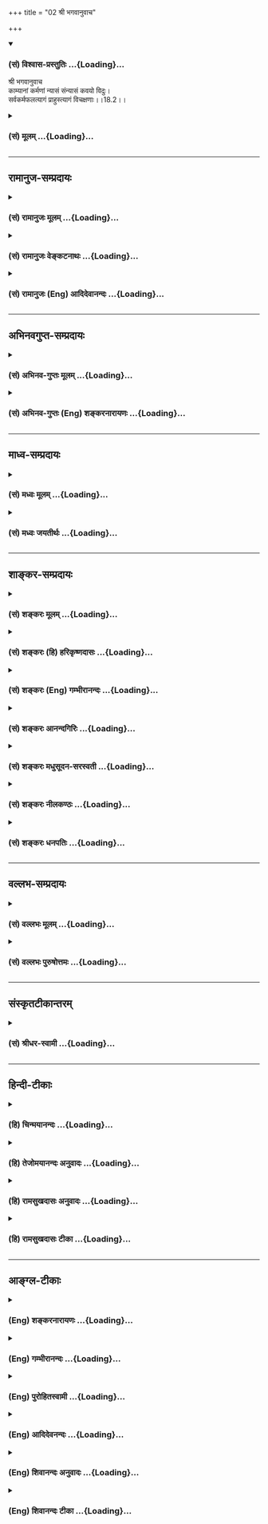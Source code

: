 +++
title = "02 श्री भगवानुवाच"

+++
<div class="js_include" newlevelforh1="3" title="(सं) विश्वास-प्रस्तुतिः" unfilled url="/purANam/mahAbhAratam/06-bhIShma-parva/02-bhagavad-gItA-parva/saMskRtam/vishvAsa-prastutiH/18_moxa-saMnyAsa-yogaH/02_shrI_bhagavAnuvAc.md">
<details open><summary><h3>(सं) विश्वास-प्रस्तुतिः ...{Loading}...</h3></summary>

श्री भगवानुवाच  
काम्यानां कर्मणां न्यासं संन्यासं कवयो विदुः।  
सर्वकर्मफलत्यागं प्राहुस्त्यागं विचक्षणाः।।18.2।।
</details>
</div>
<div class="js_include collapsed" newlevelforh1="3" title="(सं) मूलम्" unfilled url="/purANam/mahAbhAratam/06-bhIShma-parva/02-bhagavad-gItA-parva/saMskRtam/mUlam/18_moxa-saMnyAsa-yogaH/02_shrI_bhagavAnuvAc.md">
<details><summary><h3>(सं) मूलम् ...{Loading}...</h3></summary>

श्री भगवानुवाच  
काम्यानां कर्मणां न्यासं संन्यासं कवयो विदुः।  
सर्वकर्मफलत्यागं प्राहुस्त्यागं विचक्षणाः।।18.2।।
</details>
</div>


_________________
## रामानुज-सम्प्रदायः
<div class="js_include collapsed" newlevelforh1="3" title="(सं) रामानुजः मूलम्" unfilled url="/purANam/mahAbhAratam/06-bhIShma-parva/02-bhagavad-gItA-parva/saMskRtam/rAmAnujaH/mUlam/18_moxa-saMnyAsa-yogaH/02_shrI_bhagavAnuvAc.md">
<details><summary><h3>(सं) रामानुजः मूलम् ...{Loading}...</h3></summary>





**Sanskrit Commentary By Sri Ramanuja**

।।18.2।। श्रीभगवानुवाच -- केचन विद्वांसः **काम्यानां कर्मणां** न्यासं
स्वरूपत्यागं **संन्यासं विदुः** केचित् च **विचक्षणाः** नित्यानां
नैमित्तिकानां काम्यानां च सर्वेषां कर्मणां फलत्याग एव मोक्षशास्त्रेषु
त्यागशब्दार्थः इति **प्राहुः। तत्र शास्त्रीयः त्यागः
काम्यकर्मस्वरूपविषयः; सर्वकर्मफलविषयः; इति विवादं प्रदर्शयन् एकत्र
संन्यासशब्दम् इतरत्र त्यागशब्दं प्रयुक्तवान् अतः त्यागसंन्यासशब्दयोः
एकार्थत्वम् अङ्गीकृतम् इति ज्ञायते।  
  
तथानिश्चयं श्रृणु मे तत्र त्यागे भरतसत्तम। (गीता 18।4) इति त्यागशब्देन
एव निर्णयवचनात्। नियतस्य तु संन्यासः कर्मणो नोपपद्यते। मोहात्तस्य
परित्यागस्तामसः परिकीर्तितः।। (गीता 18।7)अनिष्टमिष्टं मिश्रं च त्रिविधं
कर्मणः फलम्। भवत्यत्यागिनां प्रेत्य न तु संन्यासिनां क्वचित्।। (गीता
18।12) इति परस्परपर्यायतादर्शनात् च तयोः एकार्थत्वं प्रतीयते; इति
निश्चीयते।।**


</details>
</div>
<div class="js_include collapsed" newlevelforh1="3" title="(सं) रामानुजः वेङ्कटनाथः" unfilled url="/purANam/mahAbhAratam/06-bhIShma-parva/02-bhagavad-gItA-parva/saMskRtam/rAmAnujaH/venkaTanAthaH/18_moxa-saMnyAsa-yogaH/02_shrI_bhagavAnuvAc.md">
<details><summary><h3>(सं) रामानुजः वेङ्कटनाथः ...{Loading}...</h3></summary>





**Sanskrit Commentary By Sri Vedantadeshikacharya Venkatanatha**

  
  
।।18.2।। पृथक्त्वैकत्वतत्स्वरूपजिज्ञासया प्रश्नश्चेत् तत्र
कस्मिन्नंशेकाम्यानाम् इत्यादिमतभेदोपन्यासस्य सङ्गतिः इत्यत्राऽऽह --
अथेति। अयमभिप्रायः -- न्यायतो ह्यत्र निर्णयः प्रतिपाद्यते सन्दिग्धे च
न्यायावतारः सन्देहश्चात्र वादिविप्रतिपत्तिनिबन्धन इति न्यायविषयविशोधनाय
विप्रतिपत्त्युपन्यासः -- इति। एतेन कथितार्थयोरपि
सन्न्यासत्यागशब्दयोर्विप्रतिपत्तिप्रशमनाय अस्मिन्नध्याये पुनः प्रश्न
इत्यपि सूचितम्। एकत्वस्वीकारेण प्रतिवचनात् पृथकत्वप्रतिक्षेपोऽर्थसिद्ध
इत्यभिप्रायेणाऽऽह -- एकमेव स्वरूपमिति। स्वमतस्यनिश्चयं श्रृणु \[17।4\]
इति वक्ष्यमाणत्वात्। कवयःविचक्षणाः इति पदद्वयं
नार्थप्राशस्त्यार्थवक्तृगौरवपरम् अपितु
विप्रतिपत्त्युपयुक्तवेदनमात्रपरमित्यभिप्रायेणाऽऽह -- केचन विद्वांस इति।
अनन्तरश्लोकेन भेदस्यएके; अपरे इति व्यक्तमुक्तत्वादिहापि
तद्विवक्षेत्यभिप्रायेण -- केचनेत्युक्तम्। काम्यानां कर्मणां न्यासम् इति
विशेषणादितरेषामपरित्यागः प्रतीयते उत्तरत्र चसर्वकर्मफलत्यागम् इति
विशेषणादत्र काम्यस्वरूपत्यागश्चेत्यभिप्रायेणाऽऽह -- स्वरूपत्यागमिति।
काम्यस्वरूपत्यागंवदतामयमभिप्रायः -- न तावन्नित्यनैमित्तिकवत् अकरणे
प्रत्यवायात्कर्मान्तरानर्हतापत्तिभयाद्वा काम्यमनुष्ठीयते। न च
त्रिवर्गसाधनाय; तस्यापवर्गप्रत्यनीकत्वात्। न च तदेव कर्मापवर्गस्यापि
स्वयं साधनम्; उपासनादिनैरर्थक्यप्रसङ्गात्। नच विनियोगपृथक्त्वेन
विद्याङ्गतया तत्परिग्रहः; यज्ञादिश्रुतेर्नित्यनैमित्तिकमात्रविषयत्वेऽपि
विरोधाभावात्। अत एव हिसर्वापेक्षा च यज्ञादिश्रुतेरश्ववत्
\[ब्र.सू.3।4।26\] इत्यधिकरणमाश्रमधर्मसापेक्षतापरं भाष्यते।
तस्मात्स्वर्गादिसंज्ञनरकहेतवः काम्याः क्रिया मुमुक्षुभिर्नानुष्ठेयाः --
इति।  
  
सर्वकर्मफलत्यागमिति वदतांत्वयमाशयः -- फलविरोधाद्धि काम्यानां त्यागः
शङ्क्यते अतः फलमेव त्यज्यताम्; न च निष्फलानुष्ठानप्रसङ्गः;
नित्यनैमित्तिकवदेव भगवत्प्रीतिमात्रार्थतया तदनुष्ठानोपपत्तेः। न चैवं न
विधिःयो वा एतदक्षरं गार्ग्यविदित्वा जुहोति यजते तपस्तप्यते बहूनि
वर्षसहस्राणि अन्तवदेवास्य तद्भवति \[बृ.उ.3।8।10\]
इत्यादिनाऽक्षरशब्दनिर्दिष्टपरमपुरुषवेदनावेदनाभ्यामेव तस्यैव कर्मणो
नित्यानित्यफलसाधनत्वश्रुतेः। अतो नित्यनैमित्तिकानामिव काम्यानामपि न
स्वरूपत्यागः -- इति।  
  
विवादस्य भिन्नविषयत्वायोगादत्र
त्यागसन्न्यासशब्दयोरेकार्थत्वावश्यम्भावात्पृथगर्थत्वशङ्कापरिहारोऽर्थलब्ध
इत्याह -- तत्रेति। एतेन सन्न्यासत्यागशब्दयोः पृथगर्थत्वमङ्गीकृत्य
कस्यचित्काम्यस्वरूपप्रहाणविषयतया कस्यचित्तु
नित्यनैमित्तिकफलोपेक्षार्थतां च वदन्तः प्रत्युक्ताः। नह्यत्र
काम्येतरकर्मफलत्यागमित्युच्यते। ततश्च सङ्कोचकाभावात् त्रिविधमपि कर्म
संगृह्णाति। तदिदमुक्तं -- नित्यानां नैमित्तिकानां काम्यानां च सर्वेषां
कर्मणामिति। नित्यानामपिप्राजापत्यं गृहस्थानाम् \[वि.पु.1।6।37\]
इत्यादिना फलसंयोगोऽवगतः।  
  
अत्र श्लोके त्यागसन्न्यासशब्दयोरर्थभेदव्युत्पादनपरतां निरसितुमैकार्थे
प्रस्पष्टं हेतुद्वयमाह -- तथेति। नह्यर्थद्वयविषयेऽत्र विमर्शे
अन्यतरस्यैव निश्चय उपपन्न
इत्यभिप्रायेणोक्तंत्यागशब्देनैवेति। परस्परपर्यायतादर्शनाच्चेति --
अयमभिप्रायः -- नियतस्य तु सन्न्यासः कर्मणो नोपपद्यते \[18।7\] इति
निषिद्ध एव हि सन्न्यासः। मोहात्तस्य परित्यागः \[18।7\] इति
त्यागशब्देनानूद्य तामसत्वेन निन्द्यते; अन्यथा
जरद्गवादिवाक्यवत्परस्परानन्वयप्रसङ्गात्। एवंभवत्यत्यागिनां प्रेत्य
\[18।12\] इत्युक्त एवार्थःन तु सन्न्यासिनां क्वचित् \[18।12\] इति
व्यतिरेकेण दृढीक्रियते। न च तदन्यविधिरन्याभावस्य व्यतिरेकः। अत इमौ
शब्दावत्राप्येकार्थावित्यङ्गीकृतम् -- इति प्रतिवक्त्रा भगवतेति शेषः।  



</details>
</div>
<div class="js_include collapsed" newlevelforh1="3" title="(सं) रामानुजः (Eng) आदिदेवानन्दः" unfilled url="/purANam/mahAbhAratam/06-bhIShma-parva/02-bhagavad-gItA-parva/saMskRtam/rAmAnujaH/english/AdidevAnandaH/18_moxa-saMnyAsa-yogaH/02_shrI_bhagavAnuvAc.md">
<details><summary><h3>(सं) रामानुजः (Eng) आदिदेवानन्दः ...{Loading}...</h3></summary>

18.2 The Lord said Some scholars understand that Sannyasa is complete
relinishment of desire-prompted acts. Some other wise men say that the
meaning of the term Tyaga, according to the Sastras dealing with
release, is relinishment of the fruits not only of all desiderative
(Kamya), but also of obligatory and occasional, duties . Here, the
problem is, whether the Tyaga taught in the Sastras concern desiderative
acts themselves, or fruits of all acts. Sri Krsna has used the terms
Sannyasa in one place and Tyaga elsewhere. From this it is understood
that Sri Krsna uses the terms Tyaga and Sannyasa as synonyms. Likewise,
the decisive teaching is about Tyaga alone in the statement: 'Hear My
decision, O Arjuna, about Tyaga' (18.4). That the terms are synonymously
used to denote the same sense, is conclusively established from such
passages as: 'But the renunciation (Sannyasa) of obligatory work is not
proper. Abandonment (Tyaga) of it through delusion is declared to be
Tamasika' (18.7); and 'To those who have not renounced the fruits of
actions, threefold are the conseences after death - undesirable,
desriable and mixed. But to those who have renounced, none whatsoever'
(18.12).

</details>
</div>


_________________
## अभिनवगुप्त-सम्प्रदायः
<div class="js_include collapsed" newlevelforh1="3" title="(सं) अभिनव-गुप्तः मूलम्" unfilled url="/purANam/mahAbhAratam/06-bhIShma-parva/02-bhagavad-gItA-parva/saMskRtam/abhinava-guptaH/mUlam/18_moxa-saMnyAsa-yogaH/02_shrI_bhagavAnuvAc.md">
<details><summary><h3>(सं) अभिनव-गुप्तः मूलम् ...{Loading}...</h3></summary>





**Sanskrit Commentary By Sri Abhinavgupta**

।।18.2।। अत्रोत्तरम् --,काम्यानामिति। काम्यानि -- अग्निष्टोमादीनि (
अग्निष्टोमसत्रादीनि )। सर्वकर्मेति -- सर्वेषां नित्यनैमित्तककर्मणां +++(S
-- नैमित्तिककाम्यकर्मणाम् )+++ क्रियमाणत्वेऽपि फलत्यागः त्यागः। अत्र
चाध्याये यदवशिष्टं +++(S;;N यदवशिष्टमवलग्नं वक्तव्यम् )+++ वक्तव्यमस्ति; तत्
प्राक्तनैरेव तत्रभवद्भट्टभास्करादिभिः वितत्य विमृष्टमिति किमस्माकं
तद्गूढार्थप्रकाशनमात्र +++(S -- प्रत्यभिज्ञानिर्वाहण -- )+++
प्रतिज्ञानिर्वाहणसाराणां पुनरुक्तप्रदर्शनप्रयासेन।


</details>
</div>
<div class="js_include collapsed" newlevelforh1="3" title="(सं) अभिनव-गुप्तः (Eng) शङ्करनारायणः" unfilled url="/purANam/mahAbhAratam/06-bhIShma-parva/02-bhagavad-gItA-parva/saMskRtam/abhinava-guptaH/english/shankaranArAyaNaH/18_moxa-saMnyAsa-yogaH/02_shrI_bhagavAnuvAc.md">
<details><summary><h3>(सं) अभिनव-गुप्तः (Eng) शङ्करनारायणः ...{Loading}...</h3></summary>

18.2 Kamyanam etc. The desire-motivated actions : the Agnistoma
(sacrifce) etc. All actions etc. : The relinishment is the relinishment
of fruits, even while performing all actions tha are to be performed
daily or occasionally. Whatever remains to be spoken in this chapter had
been examined in detail even by the previous commentators like the
revered Bhatta Bhaskara and others. Hence why should we take the trouble
of repeating. For, our main concern is to fulfil the promise to show
only the hidden purport of this \[work\]. Therefore now \[the Bhagavat\]
relates different views in order to determine the best in this regard -

</details>
</div>


_________________
## माध्व-सम्प्रदायः
<div class="js_include collapsed" newlevelforh1="3" title="(सं) मध्वः मूलम्" unfilled url="/purANam/mahAbhAratam/06-bhIShma-parva/02-bhagavad-gItA-parva/saMskRtam/madhvaH/mUlam/18_moxa-saMnyAsa-yogaH/02_shrI_bhagavAnuvAc.md">
<details><summary><h3>(सं) मध्वः मूलम् ...{Loading}...</h3></summary>





**Sanskrit Commentary By Sri Madhavacharya**

।।18.2।। फलानिच्छयाऽकरणेन वा काम्यकर्मणो न्यासः सन्न्यासः। त्यागस्तु
फलत्याग एव। तथा हि प्राचीनशालश्रुतिः -- अनिच्छयाऽकर्मणा वाऽपि
काम्यकर्मन्यासो न्यासः; फलत्यागस्तु त्यागः इति।


</details>
</div>
<div class="js_include collapsed" newlevelforh1="3" title="(सं) मध्वः जयतीर्थः" unfilled url="/purANam/mahAbhAratam/06-bhIShma-parva/02-bhagavad-gItA-parva/saMskRtam/madhvaH/jayatIrthaH/18_moxa-saMnyAsa-yogaH/02_shrI_bhagavAnuvAc.md">
<details><summary><h3>(सं) मध्वः जयतीर्थः ...{Loading}...</h3></summary>





**Sanskrit Commentary By Sri Jayatritha**

।।18.2।। काम्यानां कर्मणां इत्येतं श्लोकं केचिद्व्याचक्षते -- काम्यानां
कर्मणामश्वमेधादीनां स्वरूपेण त्यागः सन्न्यासः;
नित्यनैमित्तिकादिसर्वकर्मफलत्यागस्त्यागः इति; तदसदिति भावेनाऽऽह --
**फले**ति। वैकल्पिककाम्यानां स्वर्गादिफलानिच्छया विशेषणत्यागेन त्यागो
नियतकाम्यानां स्वरूपाकरणेन त्यागः सन्न्यासः; काम्यकर्मणामेव फलत्यागस्तु
त्यागः करणाकरणे तु न विवक्षित इत्यर्थः। कुत एतत् इत्यत आह -- **तथा
ही**ति। अकर्मणा अकरणेन
जनकाश्वपत्यादिभिर्मुमुक्षुभिरश्वमेधादीनामनुद्दिष्टफलानामनुष्ठानान्न
काम्यानां स्वरूपपरित्याग एव नित्यनैमित्तिकफलस्यान्तःकरणशुद्धेः
सर्वापेक्षितत्वेन तत्त्यागो न युक्तः।


</details>
</div>


_________________
## शाङ्कर-सम्प्रदायः
<div class="js_include collapsed" newlevelforh1="3" title="(सं) शङ्करः मूलम्" unfilled url="/purANam/mahAbhAratam/06-bhIShma-parva/02-bhagavad-gItA-parva/saMskRtam/shankaraH/mUlam/18_moxa-saMnyAsa-yogaH/02_shrI_bhagavAnuvAc.md">
<details><summary><h3>(सं) शङ्करः मूलम् ...{Loading}...</h3></summary>





**Sanskrit Commentary By Sri Shankaracharya**

।।18.2।। --,**काम्यानाम्** अश्वमेधादीनां **कर्मणां न्यासं
संन्यास**शब्दार्थम्; अनुष्ठेयत्वेन प्राप्तस्य अनुष्ठानम्; **कवयः**
पण्डिताः केचित् **विदुः** विजानन्ति। नित्यनैमित्तिकानाम् अनुष्ठीयमानानां
सर्वकर्मणाम् आत्मसंबन्धितया प्राप्तस्य फलस्य परित्यागः सर्वकर्मफलत्यागः
तं **प्राहुः** कथयन्ति **त्यागं** त्यागशब्दार्थं **विचक्षणाः** पण्डिताः।
यदि काम्यकर्मपरित्यागः फलपरित्यागो वा अर्थः वक्तव्यः; सर्वथा
परित्यागमात्रं संन्यासत्यागशब्दयोः एकः अर्थः स्यात्; न घटपटशब्दाविव
जात्यन्तरभूतार्थौ।।  
  
ननु नित्यनैमित्तिकानां कर्मणां फलमेव नास्ति इति आहुः। कथम् उच्यते तेषां
फलत्यागः; यथा वन्ध्यायाः पुत्रत्यागः नैष दोषः; नित्यानामपि कर्मणां भगवता
फलवत्त्वस्य इष्टत्वात्। वक्ष्यति हि भगवान् अनिष्टमिष्टं मिश्रं च (गीता
18।12) इति न तु संन्यासिनाम् (गीता 18।12) इति च। संन्यासिनामेव हि केवलं
कर्मफलासंबन्धं दर्शयन् असंन्यासिनां नित्यकर्मफलप्राप्तिम् भवत्यत्यागिनां
प्रेत्य (गीता 18।12) इति दर्शयति।।


</details>
</div>
<div class="js_include collapsed" newlevelforh1="3" title="(सं) शङ्करः (हि) हरिकृष्णदासः" unfilled url="/purANam/mahAbhAratam/06-bhIShma-parva/02-bhagavad-gItA-parva/saMskRtam/shankaraH/hindI/harikRShNadAsaH/18_moxa-saMnyAsa-yogaH/02_shrI_bhagavAnuvAc.md">
<details><summary><h3>(सं) शङ्करः (हि) हरिकृष्णदासः ...{Loading}...</h3></summary>





**Hindi Translation Of Sri Shankaracharya's Sanskrit Commentary By Sri
Harikrishnadas Goenka**

।।18.2।। पहले अध्यायोंमें जिनका जगहजगह निर्देश किया गया है; वे संन्यास और
त्याग -- दोनों शब्द स्पष्टार्थयुक्त नहीं हैं; इसलिये ( उनका स्पष्ट अर्थ
जाननेकी इच्छासे ) पूछनेवाले अर्जुनको उनका निर्णय सुनानेके लिये
श्रीभगवान् बोले --, कितने ही बुद्धिमान -- पण्डित लोग; अश्वमेधादि सकाम
कर्मोंके त्यागको संन्यास समझते हैं अर्थात् कर्तव्यरूपसे प्राप्त (
शास्त्रविहित ) सकाम कर्मोंके न करनेको संन्यास शब्दका अर्थ समझते हैं। कुछ
विचक्षण पण्डितजन अनुष्ठान किये जानेवाले नित्यनैमित्तिक सम्पूर्ण
कर्मोंके; अपनेसे सम्बन्ध रखनेवाले फलका परित्याग करनारूप जो
सर्वकर्मफलत्याग है; उसे ही त्याग कहते हैं; अर्थात् त्याग शब्दका वे ऐसा
अभिप्राय बतलाते हैं। कहनेका अभिप्राय; चाहे काम्य कर्मोंका ( स्वरूपसे )
त्याग करना हो और चाहे समस्त कर्मोंका फल छोड़ना ही हो; सभी प्रकारसे
संन्यास और त्याग इन दोनों शब्दोंका अर्थ तो; एकमात्र त्याग ही है। ये
दोनों शब्द घड़ा और वस्त्र आदि शब्दोंकी भाँति भिन्न जातीय अर्थके बोधक
नहीं हैं। पू₀ -- जब ऐसा कहा जाता है; कि नित्य और नैमित्तिक कर्मोंका तो
फल ही नहीं होता; फिर यहां वन्ध्याके पुत्रत्यागकी भाँति; उनके फलका त्याग
करनेके लिये कैसे कहा जाता है उ₀ -- नित्यकर्मोंका भी फल होता है -- यह बात
भगवान्को इष्ट है; इसलिये यह दोष नहीं है। क्योंकि भगवान् स्वयं कहेंगे कि
मरनेके बाद कर्मोंका अच्छाबुरा और मिला हुआ फल असंन्यासियोंको होता
है;,संन्यासियोंको नहीं इस प्रकार वहाँ केवल संन्यासियोंके लिये कर्मफलकी
अभाव दिखाकर; असंन्यासियोंके लिये कर्मफलकी प्राप्ति अवश्यम्भावी
दिखलायेंगे।


</details>
</div>
<div class="js_include collapsed" newlevelforh1="3" title="(सं) शङ्करः (Eng) गम्भीरानन्दः" unfilled url="/purANam/mahAbhAratam/06-bhIShma-parva/02-bhagavad-gItA-parva/saMskRtam/shankaraH/english/gambhIrAnandaH/18_moxa-saMnyAsa-yogaH/02_shrI_bhagavAnuvAc.md">
<details><summary><h3>(सं) शङ्करः (Eng) गम्भीरानन्दः ...{Loading}...</h3></summary>

18.2 Some kavayah, learned ones; viduh, know; sannyasam, sannyasa, the
meaning of the word sannyasa, the non-performance of what comes as a
duty; to be the nyasam, giving up; karmanam, of actions; kamyanam, done
with a desire for reward, e.g. Horse-sacrifice etc.
Sarva-karma-phala-tyagah, abandonment of the results of all actions,
means the giving up of the results accruing to oneself from all actions-
the daily obligatory and the occasional (nitya and naimittika) that are
performed. Vicaksanah, the adepts, the learned ones; prahuh, call, speak
of that; as tyagam, tyaga, as the meaning of the word tyaga. Even if
'the giving up of actions for desired results' or 'the abandonment of
results' be the intended meaning, in either case the one meaning of the
words sannyasa and tyaga amounts only to tyaga (giving up); they do not
imply distinct categories as do the words 'pot' and 'cloth'. Objection:
Well, is it not that they say the daily obligatory (nitya) and the
occasional (naimittika) rites and duties have no results at all; How is
the giving up of their results spoken of-like the abandoning of a son of
a barren woman;! Reply: This defect does not desire. It is the intention
of the Lord that the nitya-karmas (daily obligatory duties) also have
results; for the Lord will say, 'The threefold results of actions-the
undesirable, the desirable and the mixed-accrue after death to those who
do not resort to tyaga', and also, 'but never to those who resort to
sannyasa (monks)' (12). Indeed, by showing that, it is only in the case
of sannyasins (monks) alone that there is no connection with the results
of actions, the Lord asserts in, '৷৷.accrue after death to those who do
not resort to tyaga (renunciation)' (abid.), that the result of daily
obligatory (nitya) duties accrue to those who are not sannyasins
(monks).

</details>
</div>
<div class="js_include collapsed" newlevelforh1="3" title="(सं) शङ्करः आनन्दगिरिः" unfilled url="/purANam/mahAbhAratam/06-bhIShma-parva/02-bhagavad-gItA-parva/saMskRtam/shankaraH/AnandagiriH/18_moxa-saMnyAsa-yogaH/02_shrI_bhagavAnuvAc.md">
<details><summary><h3>(सं) शङ्करः आनन्दगिरिः ...{Loading}...</h3></summary>





**Sanskrit Commentary By Sri Anandgiri**

।।18.2।। ननु पूर्वेष्वध्यायेषु तत्र तत्र संन्यासत्यागयोरुक्तत्वात्किमिति
पुनस्तौ पृच्छ्येते ज्ञाते तदयोगात्तत्राह -- **तत्र तत्रेति।** न
निर्लुण्ठितार्थौ न निकृष्टार्थौ न विविक्तार्थावित्यर्थः। बुभुत्सया
प्रश्नस्य प्रवृत्तत्वात्प्रष्टुरभिप्रायं प्रश्नेन प्रतिपद्य
भगवानुत्तरमुक्तवानित्याह -- **अत इति।** पक्षद्वयोपन्यासेन
संन्यासत्यागशब्दयोरर्थभेदं कथयति -- **काम्यानामिति।** तत्किमिदानीं
संन्यासत्यागशब्दयोरात्यन्तिकं भिन्नार्थत्वं तथा प्रसिद्धिविरोधः
स्यादित्याशङ्क्यावान्तरभेदेऽपि नात्यन्तिकभेदोऽस्तीत्याह -- **यदीति।**
पुत्राभावाद्वन्ध्यायास्तत्त्यागायोगवन्नित्यनैमित्तिककर्मणामफलानां
फलत्यागानुपपत्तेरुक्तस्त्यागशब्दार्थो न सिद्ध्यतीति शङ्कते --
**नन्विति।** नित्यनैमित्तिककर्मफलस्य
वन्ध्यापुत्रसादृश्याभावात्तत्त्यागसंभवादुक्तस्त्यागशब्दार्थः संभवतीति
समाधत्ते -- **नैष दोष इति।** भगवता तेषां फलवत्त्वमिष्टमित्यत्र
वाक्यशेषमनुकूलयति -- **वक्ष्यतीति।** तर्हि संन्यासिनामसंन्यासिनां च
नित्याद्यनुष्ठायिनामविशेषेण तत्फलं स्यादिति चेन्नैवेत्याह --
**नत्विति।** वक्ष्यतीत्यनुकर्षणं चकारार्थः। प्रसक्तस्य वचसोऽर्थं
प्रकृतोपयोगित्वेन संगृह्य स्मारयति -- **संन्यासिनामिति।**


</details>
</div>
<div class="js_include collapsed" newlevelforh1="3" title="(सं) शङ्करः मधुसूदन-सरस्वती" unfilled url="/purANam/mahAbhAratam/06-bhIShma-parva/02-bhagavad-gItA-parva/saMskRtam/shankaraH/madhusUdana-sarasvatI/18_moxa-saMnyAsa-yogaH/02_shrI_bhagavAnuvAc.md">
<details><summary><h3>(सं) शङ्करः मधुसूदन-सरस्वती ...{Loading}...</h3></summary>





**Sanskrit Commentary By Sri Madhusudan Saraswati**

।।18.2।। तत्रान्तिमस्य सूचीकटाहन्यायेन निराकरणायोत्तरं श्रीभगवानुवाच --
काम्यानामिति। काम्यानां फलकामनया चोदितानामन्तःकरणशुद्धावनुपयुक्तानां
कर्मणामिष्टिपशुसोमादीनां न्यासं त्यागं संन्यासं विदुर्जानन्ति कवयः
सूक्ष्मदर्शिनः। केचित्तमेतं वेदानुवचनेन ब्राह्मणा विविदिषन्ति यज्ञेन
दानेन तपसाऽनाशकेन इति वाक्येन वेदानुवचनशब्दोपलक्षितस्य ब्रह्मचारिधर्मस्य
यज्ञदानशब्दाभ्यामुपलक्षितस्य गृहस्थधर्मस्य तपोऽनाशकशब्दाभ्यामुपलक्षितस्य
वानप्रस्थधर्मस्य नित्यस्य नित्येन नित्यविहितेन पापक्षयेण
द्वारेणात्मज्ञानार्थत्वं बोध्यते। नच विनियोगवैयर्थ्यंज्ञानमुत्पद्यते
पुंसां क्षयात्पापस्य कर्मणः इत्यनेनैव लब्धत्वादिति वाच्यम्। विनियोगाभावे
हि सत्यपि नित्यकर्मानुष्ठाने ज्ञानं स्याद्वा न वा स्यात्। सति तु
विनियोगे ज्ञानमवश्यं भवेदेवेति नियमार्थत्वात् तस्मान्नित्यकर्मणामेव
वेदने विविदिषायां वा विनियोगात्
सत्त्वशुद्धिविविदिषोत्पत्तिपूर्वकवेदनार्थिना नित्यान्येव कर्माणि
भगवदर्पणबुद्ध्याऽनुष्ठेयानि काम्यानि तु सर्वाणि सफलानि
परित्याज्यानीत्येकं मतम्। अपरं मतं सर्वकर्मफलत्यागं प्राहुस्त्यागं
विचक्षणाःसर्वेषां काम्यानां नित्यानां च प्रतिपदोक्तफलत्यागं
सत्त्वशुद्ध्यर्थितया विविदिषासंयोगेनानुष्ठानं विचक्षणा
विचारकुशलास्त्यागं प्राहुः। खादिरो यूपो भवति; खादिरं वीर्यकामस्य यूपं
करोति इत्यत्र यथैकस्य खादिरत्वस्य क्रतुप्रकरणपाठात्फलसंयोगाच्च
क्रत्वर्थत्वं पुरुषार्थत्वं च प्रमाणभेदात्; यथाऽग्निहोत्रेष्टिपशुसोमानां
सर्वेषामपि शतपथपठितानां चोत्पत्तिविधिसिद्धानां तत्तत्फलसंयोगः
प्रत्येकवाक्येन विविदिषासंयोगश्च यज्ञादिवाक्येन क्रियत इत्युपपन्नं;एकस्य
तूभयत्वे संयोगपृथक्त्वं इति न्यायात्। तदुक्तं
संक्षेपशारीरकेयज्ञेनेत्यादिवाक्यं शतपथविहितं कर्मवृन्दं गृहीत्वा
स्वोत्पत्त्याम्नातसिद्धं पुरुषविविदिषामात्रसाध्ये युनक्ति इति।
तस्मात्काम्यान्यपि फलाभिसंधिमकृत्वाऽन्तःकरणशुद्धये कर्तव्यानि।
नह्यग्निहोत्रादिकर्मणां स्वतः काम्यत्वनित्यत्वरूपो विशेषोऽस्ति
पुरुषाभिप्रायभेदकृतस्तु विशेषः फलाभिसंधित्यागे कुतस्त्यो नित्यकर्मणां च
प्रातिस्विकफलसद्भावअनिष्टमिष्टमिश्रं च त्रिविधं कर्मणः फलं इत्यत्र
वक्ष्यति। नित्यानामेव विविदिषासंयोगेन काम्यानां कर्मणां फलेन सह
स्वरूपतोऽपि परित्यागः पूर्वार्धस्यार्थः। काम्यानां नित्यानां च
संयोगपृथक्त्वेन विविदिषासंयोगात्तदर्थं स्वरूपतोऽनुष्ठानेऽपि
प्रातिस्विकफलाभिसन्धिमात्रपरित्याग इत्युत्तरार्धस्यार्थः।
तदेतदाहुर्वार्तिककृतःवेदानुवचनादीनामैकात्म्यज्ञानजन्मने। तमेतमिति
वाक्येन नित्यानां वक्ष्यते विधिः।। यद्वा विविदिषार्थत्वं सर्वेषामपि
कर्मणाम्। तमेतमिति वाक्येन संयोगस्य पृथक्त्वतः।। इति। तदेवं
सफलकाम्यकर्मत्यागः संन्यासशब्दार्थः सर्वेषामपि कर्मणां
फलाभिसन्धित्यागशब्दार्थं इति न घटपटशब्दयोरिव
संन्यासत्यागशब्दयोर्भिन्नजातीयार्थत्वं
किंत्वन्तःकरणशुद्ध्यर्थकर्मानुष्ठाने फलाभिसन्धित्याग इत्येक एवार्थ
उभयोरिति निर्णीत एकः प्रश्नोऽर्जुनस्य।


</details>
</div>
<div class="js_include collapsed" newlevelforh1="3" title="(सं) शङ्करः नीलकण्ठः" unfilled url="/purANam/mahAbhAratam/06-bhIShma-parva/02-bhagavad-gItA-parva/saMskRtam/shankaraH/nIlakaNThaH/18_moxa-saMnyAsa-yogaH/02_shrI_bhagavAnuvAc.md">
<details><summary><h3>(सं) शङ्करः नीलकण्ठः ...{Loading}...</h3></summary>





**Sanskrit Commentary By Sri Neelkanth**

।।18.2।। अत्रोत्तरं श्रीभगवानुवाच -- **काम्यानामिति।** काम्यानां रागतः
प्राप्तानां पुत्रकामेष्ट्यादीनां न तु फलस्य कामनाविषयत्वात् सर्वस्य
कर्मणः फलवत्त्वनियमात् सर्वं कर्म काम्यमेवेति नित्यादीनामपि
मुमुक्षोस्त्यागः स्यादिति सिद्धं नः समीहितमित्याशङ्क्याह -- **सर्वेति।**
सर्वेषां नित्यनैमित्तिककाम्यानां कर्मणां फलत्यागमेव त्यागं विचक्षणाः
प्राहुर्न स्वरूपतस्त्यागं प्राहुः। अतो न त्वदिष्टः संन्यासः
सिद्ध्यतीत्यर्थः। अयमाशयः -- यद्यपि संन्यासत्यागशब्दौ निवृत्तिमेव ब्रूतः
तथापि सा वैराग्याद्वा कायक्लेशभयाद्वा मौढ्याद्वा भवतीति तत्कारणानां
सात्त्विकादिभेदेन भिन्नत्वात्तस्या अपि सात्त्विकराजसतामसभेदेन त्रैविध्यं
त्रिविधश्रद्धाप्रधानत्वं च दुर्वारम्। न चाविरक्तोऽश्रद्दधानश्च
त्यक्तकर्मापि दृष्टविक्षेपहीनो दृश्यते। यथोक्तं वार्तिकाचार्यैःप्रमादिनो
बहिश्चित्ताः पिशुनाः कलहोत्सुकाः। संन्यासिनोऽपि दृश्यन्ते
दैवसंदूषिताशयाः। इति। तस्मादविरक्तकृतसंन्यासापेक्षया निष्कामकर्माचरणमेव
श्रेय इत्याशयेन भगवता काम्यकर्मत्यागः संन्यासत्वेन नित्यादिकर्मणां
फलानभिसंधानं च त्यागत्वेन स्तूयत इति। तस्मादश्रद्धया कृतः
संन्यासोऽप्यसन्नेवेति संन्यासाद्ब्रह्मणः स्थानमिति स्मृतं स्वफलं दातुं न
समर्थ इति युक्तमुक्तं भगवता अश्रद्धया कृतं सर्वं व्यर्थमिति। यत्तु
नित्यानामेव विविदिषायोगात्काम्यानां स्वरूपतोऽपि त्यागः
पूर्वार्धस्यार्थः। सर्वेषां कर्मणां फलतस्त्याग इत्युत्तरार्धार्थ इति
व्याख्यानं पक्षद्वयप्रदर्शनपरं तदग्रिमेण श्लोकेन
पौनरुक्त्यमावहतीत्युपेक्षितम्।


</details>
</div>
<div class="js_include collapsed" newlevelforh1="3" title="(सं) शङ्करः धनपतिः" unfilled url="/purANam/mahAbhAratam/06-bhIShma-parva/02-bhagavad-gItA-parva/saMskRtam/shankaraH/dhanapatiH/18_moxa-saMnyAsa-yogaH/02_shrI_bhagavAnuvAc.md">
<details><summary><h3>(सं) शङ्करः धनपतिः ...{Loading}...</h3></summary>





**Sanskrit Commentary By Sri Dhanpati**

।।18.2।। एवं पृष्टो ज्ञातार्जुनाभिप्रायः सर्वेष्वध्यायेषु तत्रतत्र
निर्दिष्टौ संन्यासत्यागशब्दौ न विविक्तार्थावित्यतः प्रश्नौचित्यं मत्वा
तन्निर्णयाय श्रीभगवानुवाच। काम्यानां
स्वर्गादिकामनाप्रयुक्तानामश्वमेधादीनां कर्मणां न्यासं परित्यागं संन्यासं
संन्यासशब्दार्थमनुष्ठेयत्वेन प्राप्तानामनुष्ठायं कवयः पण्डिताः
केचिद्विदुर्विजानन्ति। नित्यनैमित्तिकानामनुष्ठीयमानानां
सर्वकर्मणामात्मसंबन्धितया प्राप्तस्य फलस्य परित्यागः सर्वकर्मफलत्यागः तं
त्यागं त्यागशब्दार्थं विचक्षणाः निपुणाः पण्डिताः कथयन्ति। ननु
नित्यनैमित्तिकानां कर्मणां फलाभावद्वन्ध्यापुत्रस्य त्यागइव तेषां
फलत्यागासंभवादुक्तस्त्यागशब्दार्थो न युक्त इतिचेदुच्यते। यद्यपि
स्वर्गकामः पशुकाम इत्यादिवत्संध्यामुपासीतयावज्जीवमग्निहोत्रं जुहोति
इत्यादिषु फलविशेषो न श्रुयते तथाप्यपुरुषार्थे व्यापारे प्रेक्षावन्तं
प्रवर्तयितुमशक्नुवन्विधिर्विश्वजिन्न्यायेन किमपि फलमाक्षिपत्येव। श्रुयते
च नित्यादिषु फलंसर्व एते पुण्यलोका भवन्ति कर्मणा पितृलोकः; धर्मेण
पापमपनुदति इत्येवमादिषु। वक्ष्यति च भगवान्अनिष्टमिष्टं मिश्रं च त्रिविधं
कर्मणः फलम्। भवत्यत्यागिनां प्रेत्य नतु संन्यासिनां क्वचित्त इति।
तस्माद्युक्तमुक्तं सर्वकर्मफलत्यागं प्राहुस्त्यागं विचक्षण इति। नचैवमपि
निष्फलेषु कर्मस्वप्रवृत्तिरेव प्राप्तेति वाच्यम्। सर्वेषामपि कर्मणां
संयोगपृथक्त्वेन तमेतं वेदानुवचनेन ब्राह्मणा विविदिषन्ति यज्ञेन दानेन
तपसाऽनाशकेन इति श्रुत्या विविदिषार्थतत्वा विनियोगात्। तदुक्तं
सरेश्वराचार्यैःवेदानुवचनादीनामैख्यात्म्यज्ञानजन्मने। तमेतमिति वाक्येन
नित्यानां वक्ष्यते विधिः।। यद्वा विविदिषार्थत्वं सर्वेषामपि कर्मणाम्।
तमेतमिति वाक्येन संयोगस्य पृथक्त्वतः। तमेतमिति वाक्येन नित्यानां
वक्ष्यते विधिः।। यद्वा विविदिषार्थत्वं सर्वेषामपि कर्मणाम्। तमेतमिति
वाक्येन संयोगस्य पृथक्त्वतः।। इति। तथाच चतुर्थाध्यायस्थं सूत्रंएकस्य
तूभयत्वं संयोगपृथक्त्वम् इतिखादिरो यूपो भवतिखादिरं वीर्यकामस्य यूपं
कुर्वीत इत्यत्रैकस्य खादिरत्वस्योभयत्वे
क्रत्वर्थत्वपुरुषार्थत्वरुपोभयात्मकत्वे वचनद्वयेन
क्रतुशेषत्वफलशेषत्वसंयोगभेदावगमान्न नित्यानित्यसंयोगविरोधः तथा सर्वेषआं
कर्मणां स्वोत्पत्तिविधिसिद्धानां प्रत्येकं वाक्येन तत्तत्फलसंयोगः
तमेतमितिवाक्येन विविदिषासंयोगश्च सिद्य्धत इति।


</details>
</div>


_________________
## वल्लभ-सम्प्रदायः
<div class="js_include collapsed" newlevelforh1="3" title="(सं) वल्लभः मूलम्" unfilled url="/purANam/mahAbhAratam/06-bhIShma-parva/02-bhagavad-gItA-parva/saMskRtam/vallabhaH/mUlam/18_moxa-saMnyAsa-yogaH/02_shrI_bhagavAnuvAc.md">
<details><summary><h3>(सं) वल्लभः मूलम् ...{Loading}...</h3></summary>





**Sanskrit Commentary By Sri Vallabhacharya**

।।18.2।। तत्र त्यागसन्न्यासयोरैकार्थेऽपि विषयभेदेन विनिर्णयं
मतान्तरोपन्यासेन दर्शयन्नुत्तरभाष्यं स्वयं श्रीभगवानुवाच -- काम्यानां
कर्मणामिति। ज्योतिष्टोमेन स्वर्गकामो यजेत स पाप्मानं तरति स ब्रह्महत्यां
योऽश्वमेधेन यजते पुत्रकामो यजेत इत्यादिकामोपनिबन्धेन वेदेन विहितानां
सर्वेषां न्यासं स्वरूपतस्त्यागं सन्न्यासं कवयो योगिनो विदुः। ततोऽपि
विचक्षणाः स्वरूपतः त्यागमसहमाना निपुणा भक्ताः सर्वकर्मफलत्यागं सर्वेषां
नित्यनैमित्तिककाम्यानां तथाश्रुतानामपि कर्मणां श्रुतफलस्य त्याग एव
मोक्षशास्त्रे त्यागशब्दार्थ इति प्राहुः। तत्रैतेषां मते सन्न्यासार्थः
सम्यक् फलत एव; न स्वरूपत इत्यायाति।


</details>
</div>
<div class="js_include collapsed" newlevelforh1="3" title="(सं) वल्लभः पुरुषोत्तमः" unfilled url="/purANam/mahAbhAratam/06-bhIShma-parva/02-bhagavad-gItA-parva/saMskRtam/vallabhaH/puruShottamaH/18_moxa-saMnyAsa-yogaH/02_shrI_bhagavAnuvAc.md">
<details><summary><h3>(सं) वल्लभः पुरुषोत्तमः ...{Loading}...</h3></summary>





**Sanskrit Commentary By Sri Purushottamji**

  
  
।।18.2।। अस्योत्तरमाह श्रीभगवान् -- काम्यानामिति। काम्यानां ज्योतिष्टोमेन
स्वर्गकामो यजेत। सर्वपाप्मानं तरति ब्रह्महत्यां तरति योऽश्वमेधेन यजते
\[आप.श्रौ.10।1।2।1\] इत्यादिकर्मणां न्यासं परित्यागं कवयो
निर्दुष्टशब्दरसिकाः सन्न्यासं विदुः जानन्तीत्यर्थः। अत्रायं भावः --
सन्न्यासशब्देन सम्यक्प्रकारेण न्यासं स्थापनं तच्च काम्यानां
कामितफलपरित्यागेन भवदर्थफलार्थस्थापनरूपं शब्दार्थज्ञानेन ते जानन्ति।
एतेन तेषामपि शब्दार्थज्ञानवत्त्वमेवोक्तं; न तु तत्त्वज्ञानवत्त्वमिति
भावः। किञ्च; ये विचक्षणा विशेषेण व्याख्यानसमर्थाः चातुर्यादियुक्ताः
सर्वकर्मणां नित्यनैमित्तिकानामपि फलत्यागं त्यागं प्राहुः। यद्यपि
नित्यकर्मसु फलं न श्रूयते अहरहः सन्ध्यामुपासीत। यावज्जीवमग्निहोत्रं
जुहुयात् \[ \] इत्यादिषु; तथापि प्रत्यवायपरिहार एव फलमिति कल्पयन्ति।
एतदेव विचक्षणत्वेनोक्तम्। तेऽपि तत्त्वं न जानन्तीत्यर्थः।  



</details>
</div>


_________________
## संस्कृतटीकान्तरम्
<div class="js_include collapsed" newlevelforh1="3" title="(सं) श्रीधर-स्वामी" unfilled url="/purANam/mahAbhAratam/06-bhIShma-parva/02-bhagavad-gItA-parva/saMskRtam/shrIdhara-svAmI/18_moxa-saMnyAsa-yogaH/02_shrI_bhagavAnuvAc.md">
<details><summary><h3>(सं) श्रीधर-स्वामी ...{Loading}...</h3></summary>





**Sanskrit Commentary By Sri Sridhara Swami**

।।18.2।। तत्रोत्तरं श्रीभगवानुवाच **-- काम्यानामिति।**पुत्रकामो
यजेतस्वर्गकामो यजेत इत्येवमादिकामोपबन्धेन विहितानां काम्यानां कर्मणां
न्यासं परित्यागं संन्यासं कवयो विदुः सम्यक्फलैः सह सर्वकर्मणामपि न्यासं
संन्यासं पण्डिता विदुः जानन्तीत्यर्थः। सर्वेषां काम्यानां
नित्यनैमित्तिकानां च कर्मणां फलमात्रत्यागं प्राहुस्त्यागं विचक्षणा
निपुणाः नतु स्वरूपतः कर्मत्यागम्। ननु नित्यनैमित्तिकानां
फलाश्रवणादविद्यमानस्य फलस्य कथं त्यागः स्यात्; नहि वन्ध्यायाः
पुत्रत्यागः संभवति। उच्यते। यद्यपि स्वर्गकामः पशुकाम
इत्यादिवत्अहरहःसंध्यामुपासीतयावज्जीवमग्निहोत्रं जुहोति इत्यादिषु
फलविशेषो न श्रूयते तथाप्यपुरुषार्थे व्यापारे प्रेक्षावन्तं
प्रवर्तयितुमशक्नुवन्विधिःविश्वजिता यजेत इत्यादिष्विव सामान्यतः किमषि
फलमाक्षिपत्येव। नचातीव गुरुमतः श्रद्धया स्वसिद्धिरेव विधेः प्रयोजनमिति
मन्तव्यम्; पुरुषप्रवृत्त्यनुपपत्तेर्दुष्परिहरत्वात्। श्रूयते च
नित्यादिष्वपि फलम्सर्व एते पुण्यलोका भवन्ति इति;कर्मणा पितृलोकः
इति;धर्मेण पापमपनुदति इत्येवमादिषु। तस्माद्युक्तमुक्तंसर्वकर्मफलत्यागं
प्राहुस्त्यागं विचक्षणाः इति। ननु फलत्यागेन पुनरपि निष्फलेषु
कर्मस्वप्रवृत्तिरेव स्यात्तन्न; सर्वेषामपि कर्मणां संयोगपृथक्त्वेन
विविदिषार्थतया विनियोगात्। तथाच श्रुतिःतमेतमात्मानं वेदानुवचनेन
ब्राह्मणा विविदिषन्ति यज्ञेन दानेन तपसानाशकेन इति। अतः प्रतिपदोक्तं
सर्वं फलं बन्धकत्वेन त्यक्त्वा विविदिषार्थं सर्वकर्मानुष्ठानं घटत एव।
विविदिषा च नित्यानित्यवस्तुविवेकेन निवृत्तदेहाभिमानतया बुद्धेः
प्रत्यक्प्रवणता। तावत्पर्यन्तं च सत्त्वशुद्ध्यर्थं ज्ञानाविरुद्धं
यथोचितमावश्यकं कर्म कुर्वतस्तत्फलत्याग एव कर्वत्यागो नाम न स्वरूपेण।
तथाच श्रुतिःकुर्वन्नेवेह कर्माणि जिजीविषेच्छतं समा इति। ततः परं तु
सर्वकर्मनिवृत्तिः स्वत एव भवति। तदुक्तं नैष्कर्म्यसिद्धौप्रत्यक्प्रवणता
बुद्धेः कर्माण्युत्पाद्य शुद्धितः। कृतार्थान्यस्तमायान्ति प्रावृडन्ते
घना इव इति। उक्तंच भगवतायस्त्वात्मरतिरेव स्यादात्मतृप्तश्च मानवः।
आत्मन्येव च संतुष्टस्तस्य कार्यं न विद्यते इति। वसिष्ठेन चोक्तमन कर्माणि
त्यजेद्योगी कर्मभिस्त्यज्यते ह्यसौ। कर्मणो मूलभूतस्य संकल्पस्यैव नाशतः
इति। ज्ञाननिष्ठाविक्षेपकत्वमालक्ष्य त्यजेद्वा। तदुक्तं श्रीभगवता
भागवतेतावत्कर्माणि कुर्वीत न निर्विद्येत यावता। मत्कथाश्रवणादौ वा
श्रद्धा यावन्न जायते।। ज्ञाननिष्ठो विरक्तो वा मद्भक्तो वानपेक्षकः।
सलिङ्गानाश्रमांस्त्यक्त्वा चरेदविधिगोचरः इत्यादि।। अलमतिप्रसङ्गेन।
प्रकृतमनुसरामः।


</details>
</div>


_________________
## हिन्दी-टीकाः
<div class="js_include collapsed" newlevelforh1="3" title="(हि) चिन्मयानन्दः" unfilled url="/purANam/mahAbhAratam/06-bhIShma-parva/02-bhagavad-gItA-parva/hindI/chinmayAnandaH/18_moxa-saMnyAsa-yogaH/02_shrI_bhagavAnuvAc.md">
<details><summary><h3>(हि) चिन्मयानन्दः ...{Loading}...</h3></summary>





**Hindi Commentary By Swami Chinmayananda**

।।18.2।। काम्य कर्मों का त्याग संन्यास कलाता है और समस्त कर्मों का
फलत्याग त्याग कहा जाता हा। शास्त्रीय सिद्धांतों से अनभिज्ञ लोगों को इन
दोनों में कोई अन्तर नहीं ज्ञात होता; क्योंकि कामना सदैव फलप्राप्ति की ही
होती है। अत; कामना प्रेरित कर्मों का त्याग और कर्मफल की आसक्ति का त्याग
ये दोनों ही समान प्रतीत होते हैं। इसका कारण शास्त्रों से अनभिज्ञता अथवा
उनका सतही अध्ययन ही हो सकता है। इसमें कोई सन्देह नहीं कि दोनों का अर्थ
कामना का त्याग ही है; परन्तु त्याग और संन्यास में कुछ अन्तर है। फिर भी
त्याग; संन्यास का अविभाज्य अंग है। मनुष्य वर्तमान में कर्म करता है और
आशा करता है कि उसे इष्टफल भविष्य में प्राप्त होगा। वर्तमान के कर्म का
परिणाम ही भावी फल है। इसलिए; निष्काम कर्म वर्तमान में ही हो सकते हैं; जब
कि फलभोग की चिन्ता से उत्पन्न होने वाली मन की व्याकुलता का संबंध भविष्य
काल से होता है। वर्तमान के कर्म की परिसमाप्ति भावी फल में होती है। कामना
और विक्षेप मन में अशान्ति उत्पन्न करते हैं। कामना जितनी अधिक तीव्र होगी;
उतनी ही अधिक मात्रा में हमारी आन्तरिक शक्तियों का ह्रास होगा और ऐसा
शक्तिहीन पुरुष किसी भी कर्म को कुशलता एवं उत्साह के साथ सम्पादित नहीं कर
सकता। यह भी ध्यान देने योग्य बात है कि अहंकार या जीव ही इच्छा करता है।
अत; अहंकार की निवृत्ति का अर्थ है; व्यष्टि जीव की विरति और उस साधक की
अपने सर्वोच्च स्वरूप में दृढ़ स्थिति। कर्म वर्तमान में होते हैं और उनके
फल भविष्य में प्राप्त होने की सम्भावना रहती है। जो व्यक्ति फल की चिन्ता
करता है वह वर्तमान में कार्य करने की अपनी क्षमता खो देता है। स्वाभाविक
ही है कि उस व्यक्ति को इष्ट फल मिलने की सम्भावना कम हो जाती है; क्योंकि
कर्म का फल कर्ता के प्रयत्न तथा प्रकृति के नियमादि अन्य कई कारणों पर
निर्भर करता है। अत हमें फलासक्ति का त्याग करने का उपदेश दिया जाता
है। संक्षेप में यह कहा जा सकता है कि त्याग साधन है और संन्यास साध्य है।
त्याग और संन्यास की साधना का संबंध हमारे कर्मों से है। भगवान् श्रीकृष्ण
कर्म के महत्त्व पर बल देते हुए कभी नहीं थकते। इन दोनों शब्दों में से कोई
भी यह नहीं दर्शाता है कि हमको कर्म की उपेक्षा करनी चाहिए। इसके विपरीत;
दोनों का आग्रह कर्म के पालन पर ही है। हमको कर्म करने ही चाहिए। तथापि; ये
कर्म अहंकार और स्वार्थ या फलासक्ति से रहित होने चाहिए। फलासक्ति ही हमारी
कार्यकुशलता में बाधक बनती है। फलासक्ति के अभाव में हमारे कर्म हमें अपना
पूर्ण पुरस्कार प्रदान कर सकते हैं। हम कह सकते हैं कि वेदों में प्रयुक्त
इन दो शब्दों के अर्थों की अपेक्षा गीता में दी गई इनकी परिभाषाएं अधिक
उदार एवं सहिष्णु हैं। अज्ञानी पुरुष को कर्म करने चाहिए या नहीं इस पर कहते
हैं


</details>
</div>
<div class="js_include collapsed" newlevelforh1="3" title="(हि) तेजोमयानन्दः अनुवादः" unfilled url="/purANam/mahAbhAratam/06-bhIShma-parva/02-bhagavad-gItA-parva/hindI/tejomayAnandaH/anuvAdaH/18_moxa-saMnyAsa-yogaH/02_shrI_bhagavAnuvAc.md">
<details><summary><h3>(हि) तेजोमयानन्दः अनुवादः ...{Loading}...</h3></summary>

।।18.2।। श्रीभगवान् ने कहा -- (कुछ) कवि (पण्डित) जन काम्य कर्मों के
त्याग को "संन्यास" समझते हैं और विचारशील जन समस्त कर्मों के फलों के
त्याग को "त्याग" कहते हैं।।

</details>
</div>
<div class="js_include collapsed" newlevelforh1="3" title="(हि) रामसुखदासः अनुवादः" unfilled url="/purANam/mahAbhAratam/06-bhIShma-parva/02-bhagavad-gItA-parva/hindI/rAmasukhadAsaH/anuvAdaH/18_moxa-saMnyAsa-yogaH/02_shrI_bhagavAnuvAc.md">
<details><summary><h3>(हि) रामसुखदासः अनुवादः ...{Loading}...</h3></summary>





**Hindi Translation By Swami Ramsukhdas**

।।18.2।। श्रीभगवान् बोले -- कई विद्वान् काम्यकर्मोंके त्यागको संन्यास
कहते हैं और कई विद्वान् सम्पूर्ण कर्मोंके फलके त्यागको त्याग कहते हैं।
कई विद्वान् कहते हैं कि कर्मोंको दोषकी तरह छोड़ देना चाहिये और कई
विद्वान् कहते हैं कि यज्ञ; दान और तपरूप कर्मोंका त्याग नहीं करना चाहिये।


</details>
</div>
<div class="js_include collapsed" newlevelforh1="3" title="(हि) रामसुखदासः टीका" unfilled url="/purANam/mahAbhAratam/06-bhIShma-parva/02-bhagavad-gItA-parva/hindI/rAmasukhadAsaH/TIkA/18_moxa-saMnyAsa-yogaH/02_shrI_bhagavAnuvAc.md">
<details><summary><h3>(हि) रामसुखदासः टीका ...{Loading}...</h3></summary>





**Hindi Commentary By Swami Ramsukhdas**

।।18.2।।***व्याख्या --***  दार्शनिक विद्वानोंके चार मत हैं --,**1 --
काम्यानां कर्मणां न्यासं संन्यासं कवयो विदुः --** कई विद्वान् कहते हैं
कि काम्यकर्मोंके त्यागका नाम **संन्यास** है अर्थात् इष्टकी प्राप्ति और
अनिष्टकी निवृत्तिके लिये जो कर्म किये जाते हैं; उनका त्याग करनेका नाम
**संन्यास** है।  
  
**2 -- सर्वकर्मफलत्यागं प्राहुस्त्यागं विचक्षणाः --** कई विद्वान् कहते
हैं कि सम्पूर्ण कर्मोंके फलकी इच्छाका त्याग करनेका नाम **त्याग** है
अर्थात् फल न चाहकर कर्तव्यकर्मोंको करते रहनेका नाम **त्याग** है।  
  
**3 -- त्याज्यं दोष (टिप्पणी प₀ 870.1) वदित्येके कर्म प्राहुर्मनीषिणः
--** कई विद्वान् कहते हैं कि सम्पूर्ण कर्मोंको दोषकी तरह छोड़ देना
चाहिये।  
  
**4 -- यज्ञदानतपःकर्म न त्याज्यमिति चापरे --** अन्य विद्वान् कहते हैं कि
दूसरे सब कर्मोंका भले ही त्याग कर दें; पर यज्ञ; दान और तपरूप कर्मोंका
त्याग नहीं करना चाहिये। उपर्युक्त चारों मतोंमें दो विभाग दिखायी देते हैं
-- पहला और तीसरा मत **संन्यास**(साङ्ख्ययोग) का है तथा दूसरा और चौथा मत
**त्याग**(कर्मयोग) का है। इन दो विभागोंमें भी थोड़ाथोड़ा अन्तर है। पहले
मतमें केवल काम्यकर्मोंका त्याग है और तीसरे मतमें कर्ममात्रका त्याग है।
ऐसे ही दूसरे मतमें कर्मोंके फलका त्याग है और चौथे मतमें यज्ञ; दान और
तपरूप कर्मोंके त्यागका निषेध है। दार्शनिकोंके उपर्युक्त चार मतोंमें
क्याक्या कमियाँ हैं और उनकी अपेक्षा भगवान्के मतमें क्याक्या विलक्षणताएँ
हैं; इसका विवेचन इस प्रकार है --,**1 -- काम्यानां कर्मणां न्यासं
संन्यासम् --** संन्यासके इस पहले मतमें केवल काम्यकर्मोंका त्याग बताया
गया है परन्तु इसके अलावा भी नित्य; नैमित्तिक आदि आवश्यक कर्तव्यकर्म बाकी
रह जाते हैं **(टिप्पणी प₀ 870.2)**। अतः यह मत पूर्ण नहीं है क्योंकि
इसमें न तो कर्तृत्वका त्याग बताया है और न स्वरूपमें स्थिति ही बतायी है।
परन्तु भगवान्के मतमें कर्मोंमें कर्तृत्वाभिमान नहीं रहता और स्वरूपमें
स्थिति हो जाती है जैसे -- इसी अध्यायके सत्रहवें श्लोकमें जिसमें
अहंकृतभाव नहीं है और जिसकी बुद्धि कर्मफलमें लिप्त नहीं होती -- ऐसा कहकर
कर्तृत्वाभिमानका त्याग बताया है और अगर वह सम्पूर्ण प्राणियोंको मार दे;
तो भी न मारता है; न बँधता है -- ऐसा कहकर स्वरूपमें स्थिति बतायी है।  
  
**2 -- त्याज्यं दोषवदित्येके --** संन्यासके इस दूसरे मतमें सब कर्मोंको
दोषकी तरह छोड़नेकी बात है। परन्तु सम्पूर्ण कर्मोंका त्याग कोई कर ही नहीं
सकता (गीता 3। 5) और कर्ममात्रका त्याग करनेसे जीवननिर्वाह भी नहीं हो सकता
(गीता 3। 8)। इसलिये भगवान्ने नित्य कर्मोंका स्वरूपसे त्याग करनेको
राजसतामस त्याग बताया है (18। 78)।  
  
**3 -- सर्वकर्मफलत्यागम् --** त्यागके इस पहले मतमें केवल फलका त्याग
बताया है। यहाँ फलत्यागके अन्तर्गत केवल कामनाके त्यागकी ही बात आयी है
**(टिप्पणी प₀ 871.1)**। ममताआसक्तिके त्यागकी बात इसके अन्तर्गत नहीं ले
सकते क्योंकि ऐसा लेनेपर दार्शनिकों और भगवान्के मतोंमें कोई अन्तर नहीं
रहेगा। भगवान्के मतमें कर्मकी आसक्ति और फलकी आसक्ति -- दोनोंके ही त्यागकी
बात आयी है -- **सङ्गं** त्यक्त्वा फलानि च **(गीता 18। 6)।**  
  
4 -- यज्ञदानतपःकर्म न त्याज्यम् -- **त्याग अर्थात् कर्मयोगके इस दूसरे
मतमें यज्ञ; दान और तपरूप कर्मोंका त्याग न करनेकी बात है। परन्तु इन
तीनोंके अलावा वर्ण; आश्रम; परिस्थिति आदिको लेकर जितने कर्म आते हैं; उनको
करने अथवा न करनेके विषयमें कुछ नहीं कहा गया है -- यह इसमें अधूरापन है।
भगवान्के मतमें इन कर्मोंका केवल त्याग ही नहीं करना चाहिये; प्रत्युत इनको
न करते हों; तो जरूर करना चाहिये और इनके अतिरिक्त तीर्थ; व्रत आदि
कर्मोंको भी फल एवं आसक्तिका त्याग करके करना चाहिये (18। 56)।  
  
***सम्बन्ध --***  पीछेके दो श्लोकोंमें दार्शनिक विद्वानोंके चार मत
बतानेके बाद अब भगवान् आगेके तीन श्लोकोंमें पहले त्यागके विषयमें अपना मत
बताते हैं।**


</details>
</div>


_________________
## आङ्ग्ल-टीकाः
<div class="js_include collapsed" newlevelforh1="3" title="(Eng) शङ्करनारायणः" unfilled url="/purANam/mahAbhAratam/06-bhIShma-parva/02-bhagavad-gItA-parva/english/shankaranArAyaNaH/18_moxa-saMnyAsa-yogaH/02_shrI_bhagavAnuvAc.md">
<details><summary><h3>(Eng) शङ्करनारायणः ...{Loading}...</h3></summary>

18.2. The Bhagavat said The seers understand the act of renouncing the
desire-motivated actions as renunciation; the experts declare the
relinishment of the fruits of all actions to be relinishment.

</details>
</div>
<div class="js_include collapsed" newlevelforh1="3" title="(Eng) गम्भीरानन्दः" unfilled url="/purANam/mahAbhAratam/06-bhIShma-parva/02-bhagavad-gItA-parva/english/gambhIrAnandaH/18_moxa-saMnyAsa-yogaH/02_shrI_bhagavAnuvAc.md">
<details><summary><h3>(Eng) गम्भीरानन्दः ...{Loading}...</h3></summary>

18.2 The Blessed Lord said The learned ones know sannyasa to be the
giving up of actions done with a desire for reward. The adepts call the
abandonment of the results of all works as tyaga.

</details>
</div>
<div class="js_include collapsed" newlevelforh1="3" title="(Eng) पुरोहितस्वामी" unfilled url="/purANam/mahAbhAratam/06-bhIShma-parva/02-bhagavad-gItA-parva/english/purohitasvAmI/18_moxa-saMnyAsa-yogaH/02_shrI_bhagavAnuvAc.md">
<details><summary><h3>(Eng) पुरोहितस्वामी ...{Loading}...</h3></summary>

18.2 Lord Shri Krishna replied: The sages say that renunciation means
forgoing an action which springs from desire; and relinquishing means
the surrender of its fruit.

</details>
</div>
<div class="js_include collapsed" newlevelforh1="3" title="(Eng) आदिदेवनन्दः" unfilled url="/purANam/mahAbhAratam/06-bhIShma-parva/02-bhagavad-gItA-parva/english/AdidevanandaH/18_moxa-saMnyAsa-yogaH/02_shrI_bhagavAnuvAc.md">
<details><summary><h3>(Eng) आदिदेवनन्दः ...{Loading}...</h3></summary>

18.2 The Lord said The sages hold that Sannyasa is the giving up of all
works which are motivated by desire. The wise declare Tyaga to be the
abandonment of fruits of all works.

</details>
</div>
<div class="js_include collapsed" newlevelforh1="3" title="(Eng) शिवानन्दः अनुवादः" unfilled url="/purANam/mahAbhAratam/06-bhIShma-parva/02-bhagavad-gItA-parva/english/shivAnandaH/anuvAdaH/18_moxa-saMnyAsa-yogaH/02_shrI_bhagavAnuvAc.md">
<details><summary><h3>(Eng) शिवानन्दः अनुवादः ...{Loading}...</h3></summary>

18.2 The Blessed Lord said The sages understand Sannyasa to be the
renunciation of action with desire; the wise declare the abandonment of
the fruits of all actions as Tyaga.

</details>
</div>
<div class="js_include collapsed" newlevelforh1="3" title="(Eng) शिवानन्दः टीका" unfilled url="/purANam/mahAbhAratam/06-bhIShma-parva/02-bhagavad-gItA-parva/english/shivAnandaH/TIkA/18_moxa-saMnyAsa-yogaH/02_shrI_bhagavAnuvAc.md">
<details><summary><h3>(Eng) शिवानन्दः टीका ...{Loading}...</h3></summary>





**English Commentary By Swami Sivananda**

18.2 काम्यानाम् (of) desireful; कर्मणाम् of actions; न्यासम् the
renunciation; संन्यासम् Sannyasa; कवयः the sages; विदुः understand;
सर्वकर्मफलत्यागम् the abandonment of the fruits of all works; प्राहुः
declare; त्यागम् abandonment; विचक्षणाः the wise.Commentary Kamya
Karmani Activities such as the Asvamedha (a special sacrifice); etc.;
which are performed for the attainment of specific selfish ends. The
wise men declare that Tyaga means abandonment of the fruits of all the
Nitya and Naimittika works (ordinary and extraordinary or occasional
duties).The rootmeaning of the words Sannyasa and Tyaga is to give up.
In popular usage Sannyasa and Tyaga are more or less synonymous. Both
mean renunciation. The two words do not mean two altogether distinct
ideas as stone and fruit; or pot and cloth. They convey the same general
idea with a slight distinction.An objector asks It is said that the
Nitya and Naimittika actions cannot produce any fruits. Why then is the
relinishment of their fruits mentioned here It is like asking for the
relinishment of the barren womans sonWe say The objection is not
correct. In the opinion of the Lord; ordinary and occasional duties
cause their own fruits (vide XVIII.12). Sannyasins alone who have
renounced the desire for the fruits of actions will not get the fruits;
but other persons will have to reap the fruits of the ordinary and
occasional actions.If one renounces all actions after the attainment of
Selfrealisation and enters into the fourth order of life (Sannyasa) it
is called VidvatSannyasa. If one renounces all actions and enters into
the order of Sannyasa for the sake of doing VedantaVichara (or
reflection on the truths of the Vedantaphilosophy and on the true
significance of the great sentences of the Upanishads which reveal the
identity of the individual soul with the Supreme Being) and for thus
attaining Selfrealisation; it is called VividishaSannyasa.


</details>
</div>
